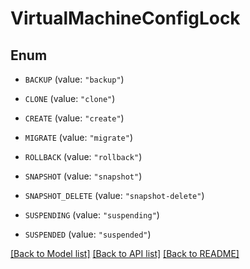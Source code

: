 # VirtualMachineConfigLock

## Enum


* `BACKUP` (value: `"backup"`)

* `CLONE` (value: `"clone"`)

* `CREATE` (value: `"create"`)

* `MIGRATE` (value: `"migrate"`)

* `ROLLBACK` (value: `"rollback"`)

* `SNAPSHOT` (value: `"snapshot"`)

* `SNAPSHOT_DELETE` (value: `"snapshot-delete"`)

* `SUSPENDING` (value: `"suspending"`)

* `SUSPENDED` (value: `"suspended"`)


[[Back to Model list]](../README.md#documentation-for-models) [[Back to API list]](../README.md#documentation-for-api-endpoints) [[Back to README]](../README.md)


